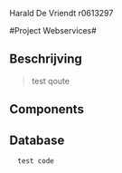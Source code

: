 Harald De Vriendt
r0613297

#Project Webservices#

## Beschrijving ##


> test qoute

## Components ##

## Database ##


      test code